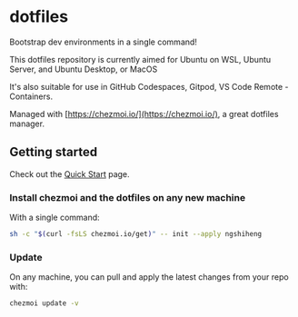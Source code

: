 # dotfiles

Bootstrap dev environments in a single command!

This dotfiles repository is currently aimed for Ubuntu on WSL, Ubuntu Server, and Ubuntu Desktop, or MacOS

It's also suitable for use in GitHub Codespaces, Gitpod, VS Code Remote - Containers.

Managed with [https://chezmoi.io/](https://chezmoi.io/), a great dotfiles manager.

## Getting started

Check out the [Quick Start](https://www.chezmoi.io/quick-start/) page.

### Install chezmoi and the dotfiles on any new machine

With a single command:

```sh
sh -c "$(curl -fsLS chezmoi.io/get)" -- init --apply ngshiheng
```

### Update

On any machine, you can pull and apply the latest changes from your repo with:

```sh
chezmoi update -v
```